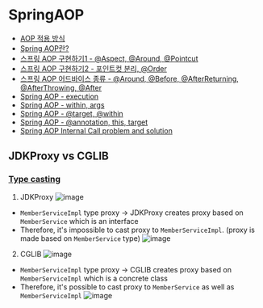 # SpringAOP

- [AOP 적용 방식](https://silver-programmer.tistory.com/entry/AOP-%EC%A0%81%EC%9A%A9-%EB%B0%A9%EC%8B%9D)
- [Spring AOP란?](https://silver-programmer.tistory.com/entry/Spring-AOP-%EB%9E%80)
- [스프링 AOP 구현하기1 - @Aspect, @Around, @Pointcut](https://silver-programmer.tistory.com/entry/%EC%8A%A4%ED%94%84%EB%A7%81-AOP-%EA%B5%AC%ED%98%84%ED%95%98%EA%B8%B0-1)
- [스프링 AOP 구현하기2 - 포인트컷 분리, @Order](https://silver-programmer.tistory.com/entry/%EC%8A%A4%ED%94%84%EB%A7%81-AOP-%EA%B5%AC%ED%98%84%ED%95%98%EA%B8%B0-2)
- [스프링 AOP 어드바이스 종류 - @Around, @Before, @AfterReturning, @AfterThrowing, @After]([advanced/src/test/java/hello/aop/exam/ExamTest.java](https://silver-programmer.tistory.com/entry/%EC%8A%A4%ED%94%84%EB%A7%81-AOP-%EC%96%B4%EB%93%9C%EB%B0%94%EC%9D%B4%EC%8A%A4-%EC%A2%85%EB%A5%98-Around-Before-AfterReturning-AfterThrowing-After))
- [Spring AOP - execution](https://silver-programmer.tistory.com/entry/Spring-AOP-%ED%8F%AC%EC%9D%B8%ED%8A%B8%EC%BB%B7pointcut-%EC%A7%80%EC%8B%9C%EC%9E%90exectution)
- [Spring AOP - within, args](https://silver-programmer.tistory.com/entry/Spring-AOP-%ED%8F%AC%EC%9D%B8%ED%8A%B8%EC%BB%B7pointcut-%EC%A7%80%EC%8B%9C%EC%9E%90within-args)
- [Spring AOP - @target, @within](https://silver-programmer.tistory.com/entry/Spring-AOP-%ED%8F%AC%EC%9D%B8%ED%8A%B8%EC%BB%B7pointcut-%EC%A7%80%EC%8B%9C%EC%9E%90target-within)
- [Spring AOP - @annotation, this, target](https://silver-programmer.tistory.com/entry/Spring-AOP-%ED%8F%AC%EC%9D%B8%ED%8A%B8%EC%BB%B7pointcut-%EC%A7%80%EC%8B%9C%EC%9E%90annotation-this-target)
- [Spring AOP Internal Call problem and solution](https://silver-programmer.tistory.com/entry/%EC%8A%A4%ED%94%84%EB%A7%81-AOP%EC%9D%98-%EB%82%B4%EB%B6%80%ED%98%B8%EC%B6%9C-%EB%AC%B8%EC%A0%9C-%EB%B0%8F-%ED%95%B4%EA%B2%B0%EB%B2%95)



## JDKProxy vs CGLIB
### [Type casting](https://github.com/eunhwa99/SpringAOP/blob/main/advanced/src/test/java/hello/aop/proxys/ProxyCastingTest.java)
1. JDKProxy
![image](https://github.com/user-attachments/assets/641cade5-14ce-4f17-b76f-d2f1274546b0)

- `MemberServiceImpl` type proxy -> JDKProxy creates proxy based on `MemberService` which is an interface
- Therefore, it's impossible to cast proxy to `MemberServiceImpl`. (proxy is made based on `MemberService` type)
![image](https://github.com/user-attachments/assets/1e597fde-e133-438f-90c6-1f375211d7cd)

2. CGLIB
![image](https://github.com/user-attachments/assets/e2d70318-6381-4e98-b4c4-b79441162ff8)

- `MemberServiceImpl` type proxy -> CGLIB creates proxy based on `MemberServiceImpl` which is a concrete class
- Therefore, it's possible to cast proxy to `MemberService` as well as `MemberServiceImpl`
![image](https://github.com/user-attachments/assets/eb9b1698-af11-496e-8942-9f7e71754e05)









